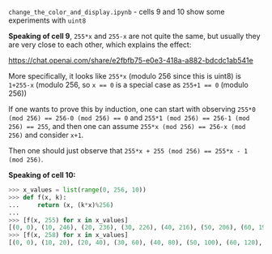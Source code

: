 `change_the_color_and_display.ipynb` - cells 9 and 10 show some experiments with `uint8`

**Speaking of cell 9**, `255*x` and `255-x` are not quite the same, but usually they are very close to each other, which explains the effect:

https://chat.openai.com/share/e2fbfb75-e0e3-418a-a882-bdcdc1ab541e

More specifically, it looks like `255*x` (modulo 256 since this is uint8) is `1+255-x` (modulo 256, so `x == 0` is a special case as `255+1 == 0` (modulo 256))

If one wants to prove this by induction, one can start with observing `255*0 (mod 256) == 256-0 (mod 256) == 0` and
`255*1 (mod 256) == 256-1 (mod 256) == 255`, and then one can assume `255*x (mod 256) == 256-x (mod 256)` and consider `x+1`.

Then one should just observe that `255*x + 255 (mod 256) == 255*x - 1 (mod 256)`.

**Speaking of cell 10:**

```python
>>> x_values = list(range(0, 256, 10))
>>> def f(x, k):
...     return (x, (k*x)%256)
...
>>> [f(x, 255) for x in x_values]
[(0, 0), (10, 246), (20, 236), (30, 226), (40, 216), (50, 206), (60, 196), (70, 186), (80, 176), (90, 166), (100, 156), (110, 146), (120, 136), (130, 126), (140, 116), (150, 106), (160, 96), (170, 86), (180, 76), (190, 66), (200, 56), (210, 46), (220, 36), (230, 26), (240, 16), (250, 6)]
>>> [f(x, 258) for x in x_values]
[(0, 0), (10, 20), (20, 40), (30, 60), (40, 80), (50, 100), (60, 120), (70, 140), (80, 160), (90, 180), (100, 200), (110, 220), (120, 240), (130, 4), (140, 24), (150, 44), (160, 64), (170, 84), (180, 104), (190, 124), (200, 144), (210, 164), (220, 184), (230, 204), (240, 224), (250, 244)]
```
